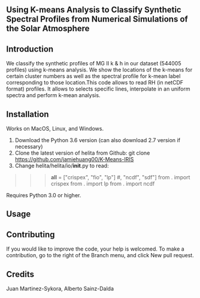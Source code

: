 ## Using K-means Analysis to Classify Synthetic Spectral Profiles from Numerical Simulations of the Solar Atmosphere

## Introduction
We classify the synthetic profiles of MG II k & h in our dataset (544005 profiles) using k-means analysis. We show the locations of the k-means for certain cluster numbers as well as the spectral profile for k-mean label corresponding to those location.This code allows to read RH (in netCDF format) profiles. It allows to selects specific lines, interpolate in an uniform spectra and perform k-mean analysis. 

## Installation
Works on MacOS, Linux, and Windows. 

1) Download the Python 3.6 version (can also download 2.7 version if necessary)
2) Clone the latest version of helita from Github: git clone https://github.com/jamiehuang00/K-Means-IRIS
3) Change helita/helita/io/__init__.py to read:

>>> __all__ = ["crispex", "fio", "lp"] #, "ncdf", "sdf"]
>>> from . import crispex
>>> from . import lp
>>> from . import ncdf

Requires Python 3.0 or higher.

## Usage


## Contributing
If you would like to improve the code, your help is welcomed. To make a contribution, go to the right of the Branch menu, and click New pull request.

## Credits
Juan Martinez-Sykora, Alberto Sainz-Dalda
